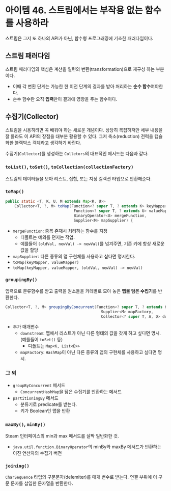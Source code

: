 # 아이템 46. 스트림에서는 부작용 없는 함수를 사용하라 
스트림은 그저 또 하나의 API가 아닌, 함수형 프로그래밍에 기초한 패러다임이다.
## 스트림 패러다임
스트림 패러다임의 핵심은 계산을 일련의 변환(transformation)으로 재구성 하는 부분이다.
  - 이때 각 변환 단계는 가능한 한 이전 단계의 결과를 받아 처리하는 **순수 함수**여야한다.
  - 순수 함수란 오직 **입력**만이 결과에 영향을 주는 함수이다.

## 수집기(Collector)
스트림을 시용히려면 꼭 배워야 하는 새로운 개념이다. 상당히 복잡하저만 세부 내용을 잘 몰라도 이 API의 장점을 대부분 활용할 수 있다. 그저 축소(reduction) 전력을 캡슐화한 블랙박스 객체라고 생각하기 바란다.

수집기(`Collector`)를 생성하는 `Colletors`의 대표적인 메서드는 다음과 같다.
### `toList()`, `toSet()`, `toCollection(collectionFactory)`
스트림의 데이터들을 모아 리스트, 집합, 또는 지정 컬렉션 타입으로 반환해준다.
### `toMap()`
``` java
public static <T, K, U, M extends Map<K, U>>
    Collector<T, ?, M> toMap(Function<? super T, ? extends K> keyMapper,
                              Function<? super T, ? extends U> valueMapper,
                              BinaryOperator<U> mergeFunction,
                              Supplier<M> mapSupplier) {
```
- `mergeFunction`: 중복 존재시 처리하는 함수를 지정
  - 디폴트는 예외를 던지는 작업. 
  - 예를들어 `(oldVal, newVal) -> newVal)`를 넘겨주면, 기존 키에 항상 새로운 값을 할당
- `mapSupplier`: 다른 종류의 맵 구현체를 사용하고 싶다면 명시한다.
- `toMap(keyMapper, valueMapper)`
- `toMap(keyMapper, valueMapper, (oldVal, newVal) -> newVal)`

### `groupingBy()`
입력으로 분류함수를 받고 출력을 원소들을 카테별로 모아 놓은 **맵을 담은 수집기**를 반환한다.
``` java
Collector<T, ?, M> groupingByConcurrent(Function<? super T, ? extends K> classifier,
                                          Supplier<M> mapFactory,
                                          Collector<? super T, A, D> downstream) {
```
- 추가 매개변수
  - `downstream`: 맵에서 리스트가 아닌 다른 형태의 값을 갖게 하고 싶다면 명시. (예를들어 `toSet()` 등)
    - 디폴트는 `Map<K, List<E>>`
  - `mapFactory`: `HashMap`이 아닌 다른 종류의 맵의 구현체를 사용하고 싶다면 명시.

### 그 외
- `groupByConcurrent` 메서드
  - `ConcurrentHashMap`을 담은 수집기를 반환하는 메서드
- `partitioningBy` 메서드
  - 분류기로 predicate를 받는다.
  - 키가 Boolean인 맵을 반환
### `maxBy()`, `minBy()`
Steam 인터페이스의 min과 max 메서드를 살짝 일반화한 것.
  - `java.util.function.BinaryOperator`의 minBy와 maxBy 메서드가 반환하는 이진 연산자의 수집기 버전

### `joining()`
`CharSequence` 타입의 구문문자(delemiter)를 매개 변수로 받는다. 연결 부위에 이 구문 문자를 삽입한 문자열을 반환한다.

